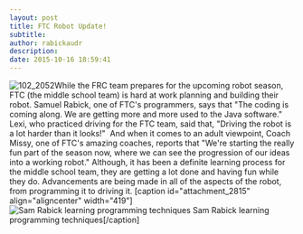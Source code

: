 ```yaml
---
layout: post
title: FTC Robot Update!
subtitle:
author: rabickaudr
description:
date: 2015-10-16 18:59:41
---
```


![102_2052](/wp-content/uploads/2015/09/102_2052.jpg)While the FRC team prepares for the upcoming robot season, FTC (the middle school team) is hard at work planning and building their robot. Samuel Rabick, one of FTC's programmers, says that "The coding is coming along. We are getting more and more used to the Java software." Lexi, who practiced driving for the FTC team, said that, "Driving the robot is a lot harder than it looks!"  And when it comes to an adult viewpoint, Coach Missy, one of FTC's amazing coaches, reports that "We're starting the really fun part of the season now, where we can see the progression of our ideas into a working robot." Although, it has been a definite learning process for the middle school team, they are getting a lot done and having fun while they do. Advancements are being made in all of the aspects of the robot, from programming it to driving it. [caption id="attachment_2815" align="aligncenter" width="419"]![Sam Rabick learning programming techniques](http://strykeforce.org/wp-content/uploads/2015/09/DSC_00081.jpg) Sam Rabick learning programming techniques[/caption]
